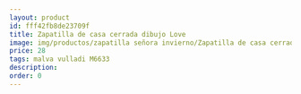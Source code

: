 ```yaml
---
layout: product
id: fff42fb8de23709f
title: Zapatilla de casa cerrada dibujo Love
image: img/productos/zapatilla señora invierno/Zapatilla de casa cerrada dibujo Love=28=malva vulladi M6633.webp
price: 28
tags: malva vulladi M6633
description: 
order: 0
---
```

